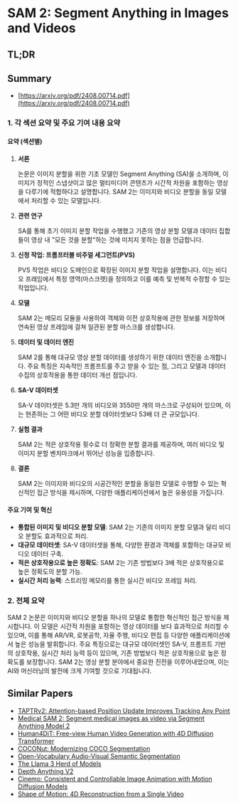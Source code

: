 # SAM 2: Segment Anything in Images and Videos
## TL;DR
## Summary
- [https://arxiv.org/pdf/2408.00714.pdf](https://arxiv.org/pdf/2408.00714.pdf)

### 1. 각 섹션 요약 및 주요 기여 내용 요약

#### 요약 (섹션별)

1. **서론**

   논문은 이미지 분할을 위한 기초 모델인 Segment Anything (SA)을 소개하며, 이미지가 정적인 스냅샷이고 많은 멀티미디어 콘텐츠가 시간적 차원을 포함하는 영상을 다루기에 적합하다고 설명합니다. SAM 2는 이미지와 비디오 분할을 동일 모델에서 처리할 수 있는 모델입니다.

2. **관련 연구**

   SA를 통해 초기 이미지 분할 작업을 수행했고 기존의 영상 분할 모델과 데이터 집합들이 영상 내 "모든 것을 분할"하는 것에 미치지 못하는 점을 언급합니다.

3. **신청 작업: 프롬프터블 비주얼 세그먼트(PVS)**

   PVS 작업은 비디오 도메인으로 확장된 이미지 분할 작업을 설명합니다. 이는 비디오 프레임에서 특정 영역(마스크렛)을 정의하고 이를 예측 및 반복적 수정할 수 있는 작업입니다.

4. **모델**

   SAM 2는 메모리 모듈을 사용하여 객체와 이전 상호작용에 관한 정보를 저장하며 연속된 영상 프레임에 걸쳐 일관된 분할 마스크를 생성합니다.

5. **데이터 및 데이터 엔진**

   SAM 2를 통해 대규모 영상 분할 데이터를 생성하기 위한 데이터 엔진을 소개합니다. 주요 특징은 지속적인 프롬프트를 주고 받을 수 있는 점, 그리고 모델과 데이터 수집의 상호작용을 통한 데이터 개선 점입니다.

6. **SA-V 데이터셋**

   SA-V 데이터셋은 5.3만 개의 비디오와 3550만 개의 마스크로 구성되어 있으며, 이는 현존하는 그 어떤 비디오 분할 데이터셋보다 53배 더 큰 규모입니다.

7. **실험 결과**

   SAM 2는 적은 상호작용 횟수로 더 정확한 분할 결과를 제공하며, 여러 비디오 및 이미지 분할 벤치마크에서 뛰어난 성능을 입증합니다.

8. **결론**

   SAM 2는 이미지와 비디오의 시공간적인 분할을 동일한 모델로 수행할 수 있는 혁신적인 접근 방식을 제시하며, 다양한 애플리케이션에서 높은 유용성을 가집니다.

#### 주요 기여 및 혁신

- **통합된 이미지 및 비디오 분할 모델**: SAM 2는 기존의 이미지 분할 모델과 달리 비디오 분할도 효과적으로 처리.
- **대규모 데이터셋**: SA-V 데이터셋을 통해, 다양한 환경과 객체를 포함하는 대규모 비디오 데이터 구축.
- **적은 상호작용으로 높은 정확도**: SAM 2는 기존 방법보다 3배 적은 상호작용으로 높은 정확도의 분할 가능.
- **실시간 처리 능력**: 스트리밍 메모리를 통한 실시간 비디오 프레임 처리.

### 2. 전체 요약

SAM 2 논문은 이미지와 비디오 분할을 하나의 모델로 통합한 혁신적인 접근 방식을 제시합니다. 이 모델은 시간적 차원을 포함하는 영상 데이터를 보다 효과적으로 처리할 수 있으며, 이를 통해 AR/VR, 로봇공학, 자율 주행, 비디오 편집 등 다양한 애플리케이션에서 높은 성능을 발휘합니다. 주요 특징으로는 대규모 데이터셋인 SA-V, 프롬프트 기반의 상호작용, 실시간 처리 능력 등이 있으며, 기존 방법보다 적은 상호작용으로 높은 정확도를 보장합니다. SAM 2는 영상 분할 분야에서 중요한 진전을 이루어내었으며, 이는 AI와 머신러닝의 발전에 크게 기여할 것으로 기대됩니다.

## Similar Papers
- [TAPTRv2: Attention-based Position Update Improves Tracking Any Point](2407.16291.md)
- [Medical SAM 2: Segment medical images as video via Segment Anything Model 2](2408.00874.md)
- [Human4DiT: Free-view Human Video Generation with 4D Diffusion Transformer](2405.17405.md)
- [COCONut: Modernizing COCO Segmentation](2404.08639.md)
- [Open-Vocabulary Audio-Visual Semantic Segmentation](2407.21721.md)
- [The Llama 3 Herd of Models](2407.21783.md)
- [Depth Anything V2](2406.09414.md)
- [Cinemo: Consistent and Controllable Image Animation with Motion Diffusion Models](2407.15642.md)
- [Shape of Motion: 4D Reconstruction from a Single Video](2407.13764.md)
